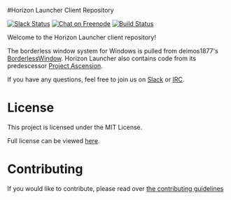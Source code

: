 #Horizon Launcher Client Repository

[![Slack Status](http://horizonlauncher-slack.herokuapp.com/badge.svg)](http://slack.launchhorizon.com)
[![Chat on Freenode](https://img.shields.io/badge/chat-on%20freenode-brightgreen.svg?style=flat)](https://kiwiirc.com/client/chat.freenode.net/#horizonlauncher)
[![Build Status](https://travis-ci.org/HorizonLauncher/Client.svg?branch=dev)](https://travis-ci.org/HorizonLauncher/Client)

Welcome to the Horizon Launcher client repository!

The borderless window system for Windows is pulled from deimos1877's [BorderlessWindow](http://github.com/deimos1877/BorderlessWindow). Horizon Launcher also contains code from its predescessor [Project Ascension](https://github.com/Proj-Ascension).

If you have any questions, feel free to join us on [Slack](http://slack.launchhorizon.com) or [IRC](https://kiwiirc.com/client/chat.freenode.net/#horizonlauncher).

# License
This project is licensed under the MIT License.

Full license can be viewed [here](LICENSE).

# Contributing
If you would like to contribute, please read over [the contributing guidelines](CONTRIBUTING.md)
